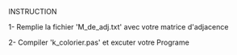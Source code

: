 INSTRUCTION

  1- Remplie la fichier 'M_de_adj.txt' avec votre matrice d'adjacence

  2- Compiler 'k_colorier.pas' et excuter votre Programe
